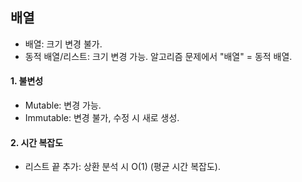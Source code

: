 ## 배열
- 배열: 크기 변경 불가.
- 동적 배열/리스트: 크기 변경 가능. 알고리즘 문제에서 "배열" = 동적 배열.

#### 1. 불변성
- Mutable: 변경 가능.
- Immutable: 변경 불가, 수정 시 새로 생성.

#### 2. 시간 복잡도
- 리스트 끝 추가: 상환 분석 시 O(1) (평균 시간 복잡도).